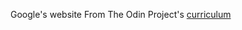 Google's website
From The Odin Project's [curriculum](http://www.theodinproject.com/courses/web-development-101/lessons/html-css)